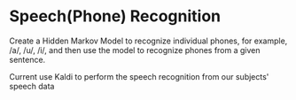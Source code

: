 # Speech(Phone) Recognition
Create a Hidden Markov Model to recognize individual phones, for example, /a/, /u/, /i/, and then use the model to recognize
phones from a given sentence. 

Current use Kaldi to perform the speech recognition from our subjects' speech data

